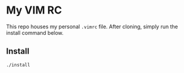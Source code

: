 # My VIM RC
This repo houses my personal `.vimrc` file. After cloning, simply run the install command below.
## Install
```bash
./install
```
